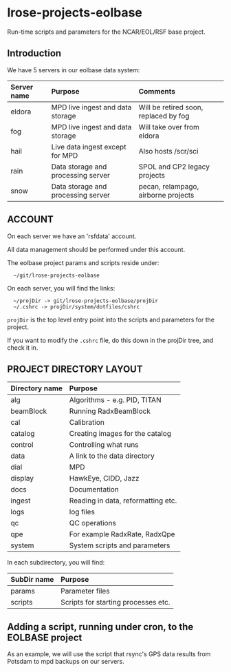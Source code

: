 # lrose-projects-eolbase

Run-time scripts and parameters for the NCAR/EOL/RSF base project.

## Introduction

We have 5 servers in our eolbase data system:

| Server name | Purpose | Comments |
|:-------------- |:------------- | :------------- |
| eldora | MPD live ingest and data storage | Will be retired soon, replaced by fog |
| fog | MPD live ingest and data storage | Will take over from eldora |
| hail | Live data ingest except for MPD | Also hosts /scr/sci |
| rain | Data storage and processing server | SPOL and CP2 legacy projects |
| snow | Data storage and processing server | pecan, relampago, airborne projects |

## ACCOUNT

On each server we have an 'rsfdata' account.

All data management should be performed under this account.

The eolbase project params and scripts reside under:

```
  ~/git/lrose-projects-eolbase
```

On each server, you will find the links:

```
  ~/projDir -> git/lrose-projects-eolbase/projDir
  ~/.cshrc -> projDir/system/dotfiles/cshrc
```

```projDir``` is the top level entry point into the scripts and parameters for the project.

If you want to modify the ```.cshrc``` file, do this down in the projDir tree, and check it in.

## PROJECT DIRECTORY LAYOUT

| Directory name | Purpose |
|:-------------- |:------------- |
| alg | Algorithms - e.g. PID, TITAN |
| beamBlock | Running RadxBeamBlock |
| cal | Calibration |
| catalog | Creating images for the catalog |
| control | Controlling what runs |
| data | A link to the data directory |
| dial | MPD |
| display | HawkEye, CIDD, Jazz |
| docs | Documentation |
| ingest | Reading in data, reformatting etc. |
| logs | log files |
| qc | QC operations |
| qpe | For example RadxRate, RadxQpe |
| system | System scripts and parameters |

In each subdirectory, you will find:

| SubDir name | Purpose |
|:-------------- |:------------- |
| params | Parameter files |
| scripts | Scripts for starting processes etc. |

## Adding a script, running under cron, to the EOLBASE project

As an example, we will use the script that rsync's GPS data results from Potsdam to mpd backups on our servers.

